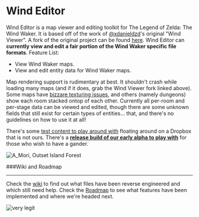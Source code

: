 Wind Editor
==========
Wind Editor is a map viewer and editing toolkit for The Legend of Zelda: The Wind Waker. It is based off of the work of [@xdanieldzd](http://twitter.com/xdanieldzd)'s original "Wind Viewer". A fork of the original project can be found [here](https://github.com/pho/windviewer). Wind Editor can **currently view and edit a fair portion of the Wind Waker specific file formats**. Feature List:

* View Wind Waker maps.
* View and edit entity data for Wind Waker maps.

Map rendering support is rudimentary at best. It shouldn't crash while loading many maps (and if it does, grab the Wind Viewer fork linked above). Some maps have [bizzare texturing issues](http://i.imgur.com/ObV3uMH.jpg), and others (namely dungeons) show each room stacked ontop of each other. Currently all per-room and per-stage data can be viewed and edited, though there are some unknown fields that still exist for certain types of entities... that, and there's no guidelines on how to use it at all!

There's some [test content to play around with](https://dl.dropboxusercontent.com/u/813382/WindViewer_TestContent.7z) floating around on a Dropbox that is not ours. There's a **[release build of our early alpha to play with](https://github.com/LordNed/WindEditor/releases)** for those who wish to have a gander.

![A_Mori, Outset Island Forest](http://i.imgur.com/akf1Ram.png)

###Wiki and Roadmap
***
Check the [wiki](https://github.com/LordNed/WindEditor/wiki) to find out what files have been reverse engineered and which still need help. Check the [Roadmap](https://github.com/LordNed/WindEditor/wiki/Editor-Roadmap) to see what features have been implemented and where we're headed next.

![very legit](http://i.imgur.com/A0WOJae.png)